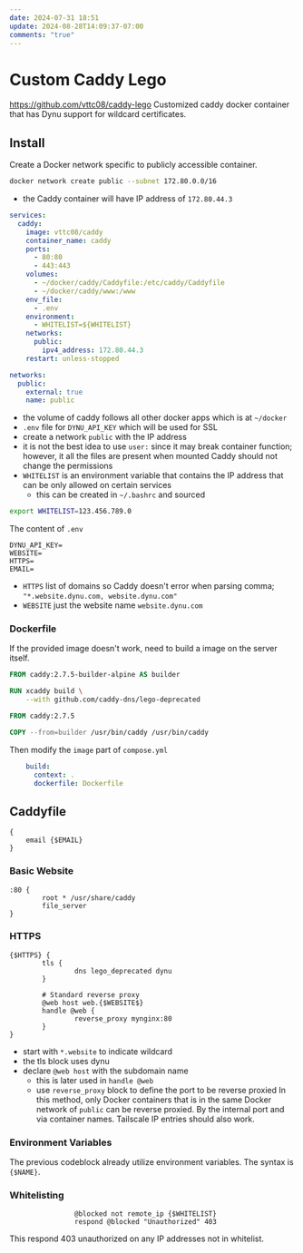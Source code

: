 ```yaml
---
date: 2024-07-31 18:51
update: 2024-08-28T14:09:37-07:00
comments: "true"
---
```

# Custom Caddy Lego
https://github.com/vttc08/caddy-lego
Customized caddy docker container that has Dynu support for wildcard certificates.
## Install
Create a Docker network specific to publicly accessible container.
```bash
docker network create public --subnet 172.80.0.0/16
```

- the Caddy container will have IP address of `172.80.44.3`
```yaml
services:
  caddy:
    image: vttc08/caddy
    container_name: caddy
    ports:
      - 80:80
      - 443:443
    volumes:
      - ~/docker/caddy/Caddyfile:/etc/caddy/Caddyfile
      - ~/docker/caddy/www:/www
    env_file:
      - .env
    environment:
	  - WHITELIST=${WHITELIST}
    networks:
      public:
        ipv4_address: 172.80.44.3
    restart: unless-stopped

networks:
  public:
    external: true
    name: public

```
- the volume of caddy follows all other docker apps which is at `~/docker`
- `.env` file for `DYNU_API_KEY` which will be used for SSL
- create a network `public` with the IP address
- it is not the best idea to use `user:` since it may break container function; however, it all the files are present when mounted Caddy should not change the permissions
- `WHITELIST` is an environment variable that contains the IP address that can be only allowed on certain services
	- this can be created in `~/.bashrc` and sourced
```bash
export WHITELIST=123.456.789.0
```

The content of `.env`
```
DYNU_API_KEY=
WEBSITE=
HTTPS=
EMAIL=
```
- `HTTPS` list of domains so Caddy doesn't error when parsing comma; `"*.website.dynu.com, website.dynu.com"`
- `WEBSITE` just the website name `website.dynu.com`
### Dockerfile
If the provided image doesn't work, need to build a image on the server itself.
``` dockerfile
FROM caddy:2.7.5-builder-alpine AS builder

RUN xcaddy build \
    --with github.com/caddy-dns/lego-deprecated

FROM caddy:2.7.5

COPY --from=builder /usr/bin/caddy /usr/bin/caddy
```
Then modify the `image` part of `compose.yml`
```yaml
    build:
      context: .
      dockerfile: Dockerfile
```
## Caddyfile
```
{
    email {$EMAIL}
}
```
### Basic Website
```
:80 {
        root * /usr/share/caddy
        file_server
}
```
### HTTPS
```
{$HTTPS} {
        tls {
                dns lego_deprecated dynu
        }

        # Standard reverse proxy
        @web host web.{$WEBSITE$}
        handle @web {
                reverse_proxy mynginx:80
        }
}
```
- start with `*.website` to indicate wildcard
- the tls block uses dynu
- declare `@web host` with the subdomain name 
	- this is later used in `handle @web`
	- use `reverse_proxy` block to define the port to be reverse proxied
In this method, only Docker containers that is in the same Docker network of `public` can be reverse proxied. By the internal port and via container names. Tailscale IP entries should also work.
### Environment Variables
The previous codeblock already utilize environment variables. The syntax is `{$NAME}`.
### Whitelisting
```
                @blocked not remote_ip {$WHITELIST}
                respond @blocked "Unauthorized" 403
```
This respond 403 unauthorized on any IP addresses not in whitelist.